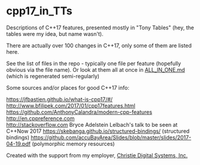 # cpp17_in_TTs
Descriptions of C++17 features, presented mostly in "Tony Tables" (hey, the tables were my idea, but name wasn't).

There are actually over 100 changes in C++17, only some of them are listed here.

See the list of files in the repo - typically one file per feature (hopefully obvious via the file name).
Or look at them all at once in [ALL_IN_ONE.md](ALL_IN_ONE.md) (which is regenerated semi-regularly)

Some sources and/or places for good C++17 info:

https://jfbastien.github.io/what-is-cpp17/#/  
http://www.bfilipek.com/2017/01/cpp17features.html
https://github.com/AnthonyCalandra/modern-cpp-features
http://en.cppreference.com  
http://stackoverflow.com
Bryce Adelstein Lelbach's talk to be seen at C++Now 2017
https://skebanga.github.io/structured-bindings/ (structured bindings)
https://github.com/accuBayArea/Slides/blob/master/slides/2017-04-19.pdf (polymorphic memory resources)

Created with the support from my employer, [Christie Digital Systems, Inc.](http://christiedigital.com)
